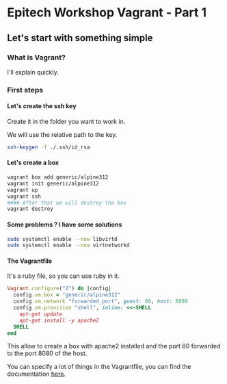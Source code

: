 # Epitech Workshop Vagrant - Part 1

## Let's start with something simple

### What is Vagrant?

I'll explain quickly.

### First steps

#### Let's create the ssh key

Create it in the folder you want to work in.

We will use the relative path to the key.
```bash
ssh-keygen -f ./.ssh/id_rsa
```

#### Let's create a box

```bash
vagrant box add generic/alpine312
vagrant init generic/alpine312
vagrant up
vagrant ssh
#### After that we will destroy the box
vagrant destroy
```

#### Some problems ? I have some solutions

```bash
sudo systemctl enable --now libvirtd
sudo systemctl enable --now virtnetworkd
```

#### The Vagrantfile

It's a ruby file, so you can use ruby in it.

```ruby
Vagrant.configure("2") do |config|
  config.vm.box = "generic/alpine312"
  config.vm.network "forwarded_port", guest: 80, host: 8080
  config.vm.provision "shell", inline: <<-SHELL
    apt-get update
    apt-get install -y apache2
  SHELL
end
```
This allow to create a box with apache2 installed and the port 80 forwarded to the port 8080 of the host.

You can specify a lot of things in the Vagrantfile, you can find the documentation [here](https://developer.hashicorp.com/vagrant/docs/vagrantfile).

